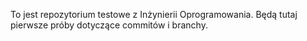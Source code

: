 To jest repozytorium testowe z Inżynierii Oprogramowania.
Będą tutaj pierwsze próby dotyczące commitów i branchy.